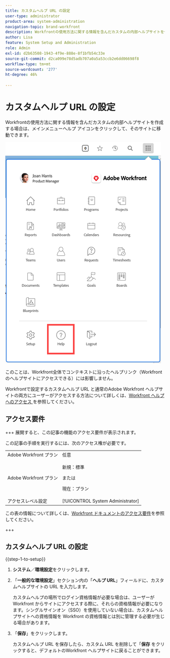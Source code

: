 ```yaml
---
title: カスタムヘルプ URL の設定
user-type: administrator
product-area: system-administration
navigation-topic: brand-workfront
description: Workfrontの使用方法に関する情報を含んだカスタムの内部ヘルプサイトを作成する場合は、メインメニューヘルプ アイコンをクリックして、そのサイトに移動できます。
author: Lisa
feature: System Setup and Administration
role: Admin
exl-id: d2b63508-1943-4f9e-888e-8f1bfb54c33e
source-git-commit: d2ca099e78d5adb707a0a5a53ccb2e6dd06698f8
workflow-type: tm+mt
source-wordcount: '277'
ht-degree: 46%

---
```


# カスタムヘルプ URL の設定

Workfrontの使用方法に関する情報を含んだカスタムの内部ヘルプサイトを作成する場合は、メインメニューヘルプ アイコンをクリックして、そのサイトに移動できます。

![ カスタムヘルプボタン ](assets/custom-help-button.png)

このことは、Workfront全体でコンテキストに沿ったヘルプリンク（Workfrontのヘルプサイトにアクセスできる）には影響しません。

Workfrontで設定するカスタムヘルプ URL と通常のAdobe Workfront ヘルプサイトの両方にユーザーがアクセスする方法について詳しくは、[Workfront ヘルプへのアクセス ](/help/quicksilver/workfront-basics/navigate-workfront/workfront-navigation/access-workfront-help.md) を参照してください。

## アクセス要件

+++ 展開すると、この記事の機能のアクセス要件が表示されます。

この記事の手順を実行するには、次のアクセス権が必要です。

<table style="table-layout:auto"> 
 <col> 
 <col> 
 <tbody> 
  <tr> 
   <td role="rowheader">Adobe Workfront プラン</td> 
   <td>任意</td> 
  </tr> 
  <tr> 
  <tr> 
   <td role="rowheader">Adobe Workfront プラン</td> 
   <td><p>新規：標準</p>
       <p>または</p>
       <p>現在：プラン</p></td>
  </tr> 
  </tr> 
  <tr> 
   <td role="rowheader">アクセスレベル設定</td> 
   <td>[!UICONTROL System Administrator]</td>
  </tr> 
 </tbody> 
</table>

この表の情報について詳しくは、[Workfront ドキュメントのアクセス要件](/help/quicksilver/administration-and-setup/add-users/access-levels-and-object-permissions/access-level-requirements-in-documentation.md)を参照してください。

+++

## カスタムヘルプ URL の設定

{{step-1-to-setup}}

1. **システム**／**環境設定**&#x200B;をクリックします。
1. 「**一般的な環境設定**」セクション内の「**ヘルプ URL**」フィールドに、カスタムヘルプサイトの URL を入力します。

   カスタムヘルプの場所でログイン資格情報が必要な場合は、ユーザーが Workfront からサイトにアクセスする際に、それらの資格情報が必要になります。シングルサインオン（SSO）を使用していない場合は、カスタムヘルプサイトへの資格情報を Workfront の資格情報とは別に管理する必要が生じる場合があります。

1. 「**保存**」をクリックします。

   カスタムヘルプ URL を保存したら、カスタム URL を削除して「**保存** をクリックすると、デフォルトのWorkfront ヘルプサイトに戻ることができます。
